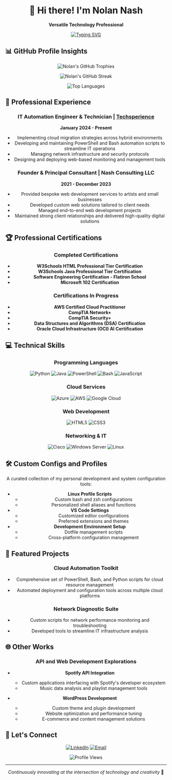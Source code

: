 <div align="center">

# 👋 Hi there! I'm Nolan Nash

**Versatile Technology Professional**

[![Typing SVG](https://readme-typing-svg.demolab.com?font=Fira+Code&size=24&pause=1000&color=00A9F0&center=true&width=600&lines=Cloud+Developer;Network+Engineer;Web+Developer;Systems+Administrator;Automation+Specialist;IT+Technician)](https://git.io/typing-svg)

</div>

## 📊 GitHub Profile Insights

<div align="center">

![Nolan's GitHub Trophies](https://github-profile-trophy.vercel.app/?username=nolannash&theme=radical&column=4&margin-w=15&margin-h=15)

![Nolan's GitHub Streak](https://github-readme-streak-stats.herokuapp.com/?user=nolannash&theme=dark&background=000000)

![Top Languages](https://github-readme-stats.vercel.app/api/top-langs/?username=nolannash&layout=compact&theme=vision-friendly-dark)

</div>

## 💼 Professional Experience

<div align="center">

### IT Automation Engineer & Technician | [Techsperience](https://techsperience.org)
**January 2024 - Present**
- Implementing cloud migration strategies across hybrid environments
- Developing and maintaining PowerShell and Bash automation scripts to streamline IT operations
- Managing network infrastructure and security protocols
- Designing and deploying web-based monitoring and management tools

### Founder & Principal Consultant | Nash Consulting LLC
**2021 - December 2023**
- Provided bespoke web development services to artists and small businesses
- Developed custom web solutions tailored to client needs
- Managed end-to-end web development projects
- Maintained strong client relationships and delivered high-quality digital solutions

</div>

## 🏆 Professional Certifications

<div align="center">

### Completed Certifications
- **W3Schools HTML Professional Tier Certification**
- **W3Schools Java Professional Tier Certification**
- **Software Engineering Certification - Flatiron School**
- **Microsoft 102 Certification**

### Certifications In Progress
- **AWS Certified Cloud Practitioner**
- **CompTIA Network+**
- **CompTIA Security+**
- **Data Structures and Algorithms (DSA) Certification**
- **Oracle Cloud Infrastructure (OCI) AI Certification**

</div>

## 💻 Technical Skills

<div align="center">

### Programming Languages
![Python](https://img.shields.io/badge/-Python-3776AB?style=flat-square&logo=python&logoColor=white)
![Java](https://img.shields.io/badge/-Java-007396?style=flat-square&logo=java&logoColor=white)
![PowerShell](https://img.shields.io/badge/-PowerShell-5391FE?style=flat-square&logo=powershell&logoColor=white)
![Bash](https://img.shields.io/badge/-Bash-4EAA25?style=flat-square&logo=gnu-bash&logoColor=white)
![JavaScript](https://img.shields.io/badge/-JavaScript-F7DF1E?style=flat-square&logo=javascript&logoColor=black)

### Cloud Services
![Azure](https://img.shields.io/badge/-Azure-0089D6?style=flat-square&logo=microsoft-azure&logoColor=white)
![AWS](https://img.shields.io/badge/-AWS-232F3E?style=flat-square&logo=amazon-aws&logoColor=white)
![Google Cloud](https://img.shields.io/badge/-Google%20Cloud-4285F4?style=flat-square&logo=google-cloud&logoColor=white)

### Web Development
![HTML5](https://img.shields.io/badge/-HTML5-E34F26?style=flat-square&logo=html5&logoColor=white)
![CSS3](https://img.shields.io/badge/-CSS3-1572B6?style=flat-square&logo=css3&logoColor=white)

### Networking & IT
![Cisco](https://img.shields.io/badge/-Cisco-1BA0D7?style=flat-square&logo=cisco&logoColor=white)
![Windows Server](https://img.shields.io/badge/-Windows%20Server-0078D6?style=flat-square&logo=windows&logoColor=white)
![Linux](https://img.shields.io/badge/-Linux-FCC624?style=flat-square&logo=linux&logoColor=black)

</div>

## 🛠️ Custom Configs and Profiles

<div align="center">

A curated collection of my personal development and system configuration tools:
- **Linux Profile Scripts**
  - Custom bash and zsh configurations
  - Personalized shell aliases and functions
- **VS Code Settings**
  - Customized editor configurations
  - Preferred extensions and themes
- **Development Environment Setup**
  - Dotfile management scripts
  - Cross-platform configuration management

</div>

## 🔧 Featured Projects

<div align="center">

### Cloud Automation Toolkit
- Comprehensive set of PowerShell, Bash, and Python scripts for cloud resource management
- Automated deployment and configuration tools across multiple cloud platforms

### Network Diagnostic Suite
- Custom scripts for network performance monitoring and troubleshooting
- Developed tools to streamline IT infrastructure analysis

</div>

## 🌐 Other Works

<div align="center">

### API and Web Development Explorations
- **Spotify API Integration**
  - Custom applications interfacing with Spotify's developer ecosystem
  - Music data analysis and playlist management tools

- **WordPress Development**
  - Custom theme and plugin development
  - Website optimization and performance tuning
  - E-commerce and content management solutions

</div>

## 🤝 Let's Connect

<div align="center">

[![LinkedIn](https://img.shields.io/badge/-LinkedIn-0077B5?style=for-the-badge&logo=linkedin&logoColor=white)](https://www.linkedin.com/in/nolan-nash/)
[![Email](https://img.shields.io/badge/-Email-D14836?style=for-the-badge&logo=gmail&logoColor=white)](mailto:nolan@nolannashdev.com)

![Profile Views](https://komarev.com/ghpvc/?username=nolannash&style=flat-square&color=blue)

</div>

---

<div align="center">

*Continuously innovating at the intersection of technology and creativity* 🚀

</div>